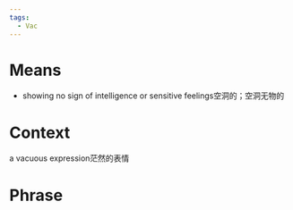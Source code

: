 ```yaml
---
tags:
  - Vac
---
```

# Means
- showing no sign of intelligence or sensitive feelings空洞的；空洞无物的
# Context
a vacuous expression茫然的表情
# Phrase
